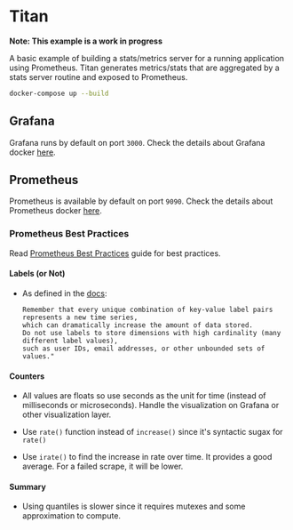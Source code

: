 # Titan

**Note: This example is a work in progress**

A basic example of building a stats/metrics server for a running application using Prometheus. Titan generates metrics/stats that are aggregated by a stats server routine and exposed to Prometheus.

```sh
docker-compose up --build

```

## Grafana

Grafana runs by default on port `3000`. Check the details about Grafana docker [here](https://hub.docker.com/r/grafana/grafana).


## Prometheus

Prometheus is available by default on port `9090`. Check the details about Prometheus docker [here](https://hub.docker.com/r/prom/prometheus).

### Prometheus Best Practices

Read [Prometheus Best Practices](https://prometheus.io/docs/practices/) guide for best practices.

#### Labels (or Not)

* As defined in the [docs](https://prometheus.io/docs/practices/naming/#labels):

  ```
  Remember that every unique combination of key-value label pairs represents a new time series,
  which can dramatically increase the amount of data stored.
  Do not use labels to store dimensions with high cardinality (many different label values),
  such as user IDs, email addresses, or other unbounded sets of values."
  ```

#### Counters

* All values are floats so use seconds as the unit for time (instead of milliseconds or microseconds).
Handle the visualization on Grafana or other visualization layer.

* Use `rate()` function instead of `increase()` since it's syntactic sugax for `rate()`

* Use `irate()` to find the increase in rate over time. It provides a good average. For a failed scrape, it will be lower.

#### Summary
* Using quantiles is slower since it requires mutexes and some approximation to compute.
